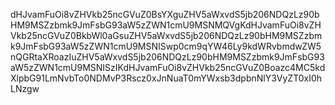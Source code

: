 dHJvamFuOi8vZHVkb25ncGVuZ0BsYXguZHV5aWxvdS5jb206NDQzLz90bHM9MSZzbmk9JmFsbG93aW5zZWN1cmU9MSNMQVgKdHJvamFuOi8vZHVkb25ncGVuZ0BkbWl0aGsuZHV5aWxvdS5jb206NDQzLz90bHM9MSZzbmk9JmFsbG93aW5zZWN1cmU9MSNISwp0cm9qYW46Ly9kdWRvbmdwZW5nQGRtaXRoazIuZHV5aWxvdS5jb206NDQzLz90bHM9MSZzbmk9JmFsbG93aW5zZWN1cmU9MSNISzIKdHJvamFuOi8vZHVkb25ncGVuZ0Boazc4MC5kdXlpbG91LmNvbTo0NDMvP3Rscz0xJnNuaT0mYWxsb3dpbnNlY3VyZT0xI0hLNzgw
